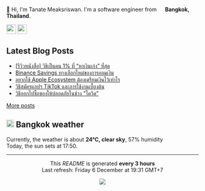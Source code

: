 <p>👋 Hi, I'm Tanate Meaksriswan. I'm a software engineer from <img src="https://cdn-icons-png.flaticon.com/512/330/330447.png" width="14"/> <b>Bangkok, Thailand</b>.</p>
<p><a href="https://www.linkedin.com/in/ipiranhaa"><img src="https://img.shields.io/badge/linkedin-%230077B5.svg?&style=for-the-badge&logo=linkedin&logoColor=white" height=25></a> <a href="https://medium.com/@ipiranhaa"><img src="https://img.shields.io/badge/medium-%2312100E.svg?&style=for-the-badge&logo=medium&logoColor=white" height=25></a></p>
<h2>Latest Blog Posts</h2>
<ul><li><a href=https://kitchenrai.com/%e0%b8%a3%e0%b8%b5%e0%b8%a7%e0%b8%b4%e0%b8%a7%e0%b8%ab%e0%b8%99%e0%b8%b1%e0%b8%87%e0%b8%aa%e0%b8%b7%e0%b8%ad-%e0%b8%a7%e0%b8%b4%e0%b8%98%e0%b8%b5%e0%b9%80%e0%b8%9b%e0%b9%87%e0%b8%99%e0%b8%84%e0%b8%99/>[รีวิวหนังสือ] วิธีเป็นคน 1% ที่ “หาเงินเก่ง” ที่สุด</a></li><li><a href=https://kitchenrai.com/binance-savings-review/>Binance Savings ทางเลือกใหม่ของการออมเงิน</a></li><li><a href=https://kitchenrai.com/apple-ecosystem-pricing/>อยากใช้ Apple Ecosystem ต้องเตรียมเงินไว้เท่าไร</a></li><li><a href=https://kitchenrai.com/tiktok-guide-book/>วิธีสมัครแอปฯ TikTok และการใช้งานเบื้องต้น</a></li><li><a href=https://kitchenrai.com/how-to-going-outside-safe-due-covid/>วิธีออกไปซื้อของให้ปลอดภัยในช่วง “โควิด”</a></li></ul>
<a href=https://www.kitchenrai.com target="_blank">More posts</a>
<h2><img src="https://cdn-icons-png.flaticon.com/512/909/909143.png" width="20"/> Bangkok weather</h2>
<p>Currently, the weather is about <b>24°C, clear sky</b>, 57% humidity<br>
Today, the sun sets at 17:50.</p>
<hr>
<p align="center">This <i>README</i> is generated <b>every 3 hours</b><br>Last refresh: Friday 6 December at 19:31 GMT+7
<p align="center"><img src="https://github.com/ipiranhaa/ipiranhaa/workflows/README%20build/badge.svg" /></p>